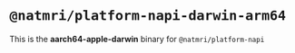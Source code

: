 # `@natmri/platform-napi-darwin-arm64`

This is the **aarch64-apple-darwin** binary for `@natmri/platform-napi`
